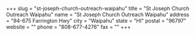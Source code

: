+++
slug = "st-joseph-church-outreach-waipahu"
title = "St Joseph Church Outreach Waipahu"
name = "St Joseph Church Outreach Waipahu"
address = "94-675 Farrington Hwy"
city = "Waipahu"
state = "HI"
postal = "96797"
website = ""
phone = "808-677-4276"
fax = ""
+++
